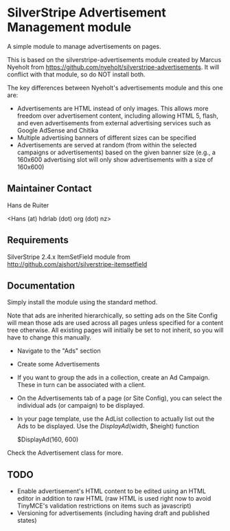 # SilverStripe Advertisement Management module

A simple module to manage advertisements on pages.

This is based on the silverstripe-advertisements module created by Marcus
Nyeholt from https://github.com/nyeholt/silverstripe-advertisements. It will 
conflict with that module, so do NOT install both.

The key differences between Nyeholt's advertisements module and this one
are:
- Advertisements are HTML instead of only images. This allows more freedom 
  over advertisement content, including allowing HTML 5, flash, and even 
  advertisements from external advertising services such as Google AdSense 
  and Chitika
- Multiple advertising banners of different sizes can be specified
- Advertisements are served at random (from within the selected campaigns
  or advertisements) based on the given banner size (e.g., a 160x600 
  advertising slot will only show advertisements with a size of 160x600)

## Maintainer Contact

Hans de Ruiter

<Hans (at) hdrlab (dot) org (dot) nz>

## Requirements

SilverStripe 2.4.x
ItemSetField module from http://github.com/ajshort/silverstripe-itemsetfield

## Documentation

Simply install the module using the standard method.

Note that ads are inherited hierarchically, so setting ads on the Site Config 
will mean those ads are used across all pages unless specified for a content
tree otherwise. All existing pages will initially be set to not inherit, so you will 
have to change this manually.

* Navigate to the "Ads" section
* Create some Advertisements
* If you want to group the ads in a collection, create an Ad Campaign. These in turn can be associated with a client. 
* On the Advertisements tab of a page (or Site Config), you can select the individual ads (or campaign) to be displayed. 
* In your page template, use the AdList collection to actually list out the Ads to be displayed. Use the $DisplayAd($width, $height) function

	$DisplayAd(160, 600)

Check the Advertisement class for more. 

## TODO

* Enable advertisement's HTML content to be edited using an HTML editor in addition to raw HTML (raw HTML is used right now to avoid TinyMCE's validation restrictions on items such as javascript)
* Versioning for advertisements (including having draft and published states)